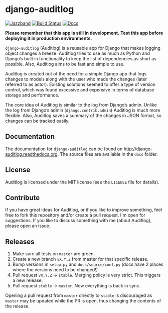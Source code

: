django-auditlog
===============

[![Jazzband](https://jazzband.co/static/img/badge.svg)](https://jazzband.co/)
[![Build Status](https://travis-ci.org/jazzband/django-auditlog.svg?branch=master)](https://travis-ci.org/jazzband/django-auditlog)
[![Docs](https://readthedocs.org/projects/django-auditlog/badge/?version=latest)](http://django-auditlog.readthedocs.org/en/latest/?badge=latest)

**Please remember that this app is still in development.**
**Test this app before deploying it in production environments.**

```django-auditlog``` (Auditlog) is a reusable app for Django that makes logging object changes a breeze. Auditlog tries to use as much as Python and Django’s built in functionality to keep the list of dependencies as short as possible. Also, Auditlog aims to be fast and simple to use.

Auditlog is created out of the need for a simple Django app that logs changes to models along with the user who made the changes (later referred to as actor). Existing solutions seemed to offer a type of version control, which was found excessive and expensive in terms of database storage and performance.

The core idea of Auditlog is similar to the log from Django’s admin. Unlike the log from Django’s admin (```django.contrib.admin```) Auditlog is much more flexible. Also, Auditlog saves a summary of the changes in JSON format, so changes can be tracked easily.

Documentation
-------------

The documentation for ```django-auditlog``` can be found on http://django-auditlog.readthedocs.org. The source files are available in the ```docs``` folder.

License
-------

Auditlog is licensed under the MIT license (see the ```LICENSE``` file for details).

Contribute
----------

If you have great ideas for Auditlog, or if you like to improve something, feel free to fork this repository and/or create a pull request. I'm open for suggestions. If you like to discuss something with me (about Auditlog), please open an issue.

Releases
--------

1. Make sure all tests on `master` are green.
2. Create a new branch `vX.Y.Z` from master for that specific release.
3. Bump versions in `setup.py` and `docs/source/conf.py` (docs have 2 places where the versions need to be changed!)
4. Pull request `vX.Y.Z` -> `stable`. Merging policy is very strict. This triggers a new release.
5. Pull request `stable` -> `master`. Now everything is back in sync.

Opening a pull request from `master` directly to `stable` is discouraged as `master` may be updated while the PR is open, thus changing the contents of the release.

